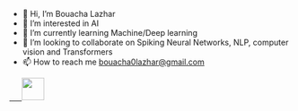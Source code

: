 - 👋 Hi, I’m Bouacha Lazhar
- 👀 I’m interested in AI
- 🌱 I’m currently learning Machine/Deep learning
- 💞️ I’m looking to collaborate on Spiking Neural Networks, NLP, computer vision and Transformers
- 📫 How to reach me bouacha0lazhar@gmail.com

<!---
bouachalazhar/bouachalazhar is a ✨ special ✨ repository because its `README.md` (this file) appears on your GitHub profile.
You can click the Preview link to take a look at your changes.
--->


<a class="linkedin" href="https://www.linkedin.com/in/bouachalazhar/" rel="nofollow">
  &emsp;&nbsp;&nbsp;<img src="https://github.com/ashutosh1919/ashutosh1919/raw/master/logos/linkedin.png" width="40" style="max-width: 100%;">
</a>



